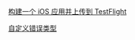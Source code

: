 [构建一个 iOS 应用并上传到 TestFlight](./5-build-ios-app-with-xcode-cloud)

[自定义错误类型](15-swift-custom-errors)
